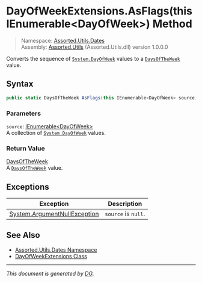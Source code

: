 ﻿# DayOfWeekExtensions.AsFlags(this IEnumerable\<DayOfWeek>) Method

> Namespace: [Assorted.Utils.Dates](_toc.Assorted.Utils.md#Assorted.Utils.Dates%20Namespace)\
> Assembly: [Assorted.Utils](_toc.Assorted.Utils.md) (Assorted.Utils.dll) version 1.0.0.0

Converts the sequence of [`System.DayOfWeek`](https://docs.microsoft.com/en-us/dotnet/api/system.dayofweek) values to a [`DaysOfTheWeek`](Assorted.Utils.Dates.DaysOfTheWeek.md) value.

## Syntax

```csharp
public static DaysOfTheWeek AsFlags(this IEnumerable<DayOfWeek> source)
```

### Parameters

`source`: [IEnumerable\<DayOfWeek>](https://docs.microsoft.com/en-us/dotnet/api/system.collections.generic.ienumerable-1)\
A collection of [`System.DayOfWeek`](https://docs.microsoft.com/en-us/dotnet/api/system.dayofweek) values.

### Return Value

[DaysOfTheWeek](Assorted.Utils.Dates.DaysOfTheWeek.md)\
A [`DaysOfTheWeek`](Assorted.Utils.Dates.DaysOfTheWeek.md) value.

## Exceptions

Exception | Description
--- | ---
[System.ArgumentNullException](https://docs.microsoft.com/en-us/dotnet/api/system.argumentnullexception) | `source` is `null`.

## See Also

- [Assorted.Utils.Dates Namespace](_toc.Assorted.Utils.md#Assorted.Utils.Dates%20Namespace)
- [DayOfWeekExtensions Class](Assorted.Utils.Dates.DayOfWeekExtensions.md)

---

_This document is generated by [DG](https://github.com/Khojasteh/dg)._
